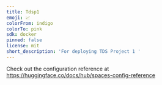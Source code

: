```yaml
---
title: Tdsp1
emoji: 📈
colorFrom: indigo
colorTo: pink
sdk: docker
pinned: false
license: mit
short_description: 'For deploying TDS Project 1 '
---
```


Check out the configuration reference at https://huggingface.co/docs/hub/spaces-config-reference

